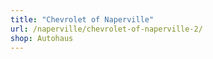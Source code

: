 ```yaml
---
title: "Chevrolet of Naperville"
url: /naperville/chevrolet-of-naperville-2/
shop: Autohaus
---
```

